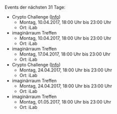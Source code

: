 Events der nächsten 31 Tage:

- Crypto Challenge ([Info](https://imaginaerraum.de/wiki/Crypto_Challenge))
  - Montag, 10.04.2017, 18:00 Uhr bis 23:00 Uhr
  - Ort: iLab
- imaginärraum Treffen
  - Montag, 10.04.2017, 18:00 Uhr bis 23:00 Uhr
  - Ort: iLab
- imaginärraum Treffen
  - Montag, 17.04.2017, 18:00 Uhr bis 23:00 Uhr
  - Ort: iLab
- Crypto Challenge ([Info](https://imaginaerraum.de/wiki/Crypto_Challenge))
  - Montag, 24.04.2017, 18:00 Uhr bis 23:00 Uhr
  - Ort: iLab
- imaginärraum Treffen
  - Montag, 24.04.2017, 18:00 Uhr bis 23:00 Uhr
  - Ort: iLab
- imaginärraum Treffen
  - Montag, 01.05.2017, 18:00 Uhr bis 23:00 Uhr
  - Ort: iLab
